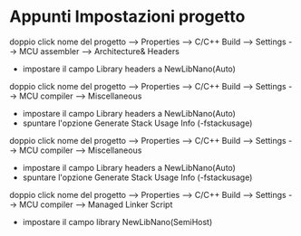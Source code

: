 # Appunti Impostazioni progetto

doppio click nome del progetto --> Properties --> C/C++ Build --> Settings --> MCU assembler --> Architecture& Headers

* impostare il campo Library headers a NewLibNano(Auto)

doppio click nome del progetto --> Properties --> C/C++ Build --> Settings --> MCU compiler --> Miscellaneous

* impostare il campo Library headers a NewLibNano(Auto) 
* spuntare l'opzione Generate Stack Usage Info (-fstackusage)

doppio click nome del progetto --> Properties --> C/C++ Build --> Settings --> MCU compiler --> Miscellaneous

* impostare il campo Library headers a NewLibNano(Auto) 
* spuntare l'opzione Generate Stack Usage Info (-fstackusage)

doppio click nome del progetto --> Properties --> C/C++ Build --> Settings --> MCU compiler --> Managed Linker Script

* impostare il campo library NewLibNano(SemiHost) 

  

  


